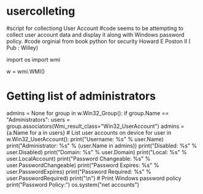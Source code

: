 # usercolleting
#script for collectiong User Account 
#code seems to be attempting to collect user account data and display it along with Windows password policy.
#code orginial from book python for security Howard E Poston II  ( Pub : Willey) 

import os
import wmi

w = wmi.WMI()

# Getting list of administrators
admins = None
for group in w.Win32_Group():
    if group.Name == "Administrators":
        users = group.associators(Wmi_result_class="Win32_UserAccount")
        admins = {a.Name for a in users}
        # List user accounts on device
        for user in w.Win32_UserAccount():
            print("Username: %s" % user.Name)
            print("Administrator: %s" % (user.Name in admins))
            print("Disabled: %s" % user.Disabled)
            print("Domain: %s" % user.Domain)
            print("Local: %s" % user.LocalAccount)
            print("Password Changeable: %s" % user.PasswordChangeable)
            print("Password Expires: %s" % user.PasswordExpires)
            print("Password Required: %s" % user.PasswordRequired)
            print("\n")
        # Print Windows password policy
        print("Password Policy:")
        os.system("net accounts")
